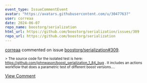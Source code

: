 ```yaml
---
event_type: IssueCommentEvent
avatar: "https://avatars.githubusercontent.com/u/3047763?"
user: correaa
date: 2024-06-07
repo_name: boostorg/serialization
html_url: https://github.com/boostorg/serialization/issues/309
repo_url: https://github.com/boostorg/serialization
---
```


<a href='https://github.com/correaa' target='_blank'>correaa</a> commented on issue <a href='https://github.com/boostorg/serialization/issues/309' target='_blank'>boostorg/serialization#309</a>.

<small>> The source code for the isolated test is here: https://github.com/johnwason/boost_serialization_1_84_bug . It includes an actions workflow that does a parametric test of different boost versions....</small>

<a href='https://github.com/boostorg/serialization/issues/309' target='_blank'>View Comment</a>